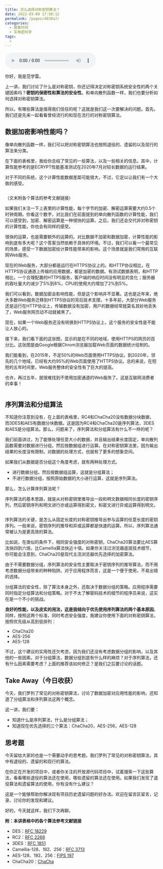 ```yaml
---
title: 怎么选择对称密钥算法？
date: 2022-03-09 17:58:12
permalink: /pages/d830a7/
categories:
  - 极客时间
  - 实用密码学
tags:
  - 
---
```

<audio title="07.怎么选择对称密钥算法？" src="https://static001.geekbang.org/resource/audio/77/fb/7761a053fb4cf17b8d4552490ebcyyfb.mp3" controls="controls"></audio> 
<p>你好，我是范学雷。</p><p>上一讲，我们讨论了什么是对称密钥，你还记得决定对称密钥系统安全性的两个关键因素吗？<strong>密钥的保密性和算法的安全性</strong>。和单向散列函数一样，我们也要分析如何选择对称密钥算法。</p><p>所以，有哪些算法是值得我们信任的呢？这就是我们这一次要解决的问题。首先，我们还是先来一起看看曾经流行的和现在流行的对称密钥算法。</p><h2>数据加密影响性能吗？</h2><p>像单向散列函数一样，我们可以把对称密钥算法也按照退役的、遗留的以及现行的算法来分类。</p><p>在下面的表格里，我给你总结了常见的一些算法，以及一些相关的信息。其中，计算性能参考的是ECRYPT性能基准测试在2020年7月对较长数据的运行结果。</p><p>对于不同的系统，这个计算性能数据差距可能很大，不过，它足以让我们有一个大致的感受。</p><p><img src="https://static001.geekbang.org/resource/image/31/0d/31111yyb2864f3a0a0f93d5caccfcf0d.jpg?wh=2284*1285" alt=""><br>
<img src="https://static001.geekbang.org/resource/image/e4/89/e4c551767a3225181d750f229c45bc89.jpg?wh=2284*1285" alt=""><br>
<img src="https://static001.geekbang.org/resource/image/3d/fc/3d328a4af3d39ea490a09f1cc0812afc.jpg?wh=2284*1285" alt=""></p><p>（文末附各个算法的参考文献链接）</p><p>如果我们关注一下上表里的计算性能，每个字节的加密、解密运算需要大约0.5个时钟周期。你看这个数字，对比我们在前面提到的单向散列函数的计算性能，我们可以感受到，加密、解密运算是一种很快的运算。之后，我们还会交代非对称密钥的计算性能，你也会有同样的感受。</p><p>很快的运算，也是需要额外的运算的。对比数据不加密和数据加密，计算性能的影响到底有多大呢？这个答案当然依赖于具体的环境。不过，我们可以看一个最常见的场景，感受一下数据加密给计算性能带来的影响。这个场景就是我们常用的互联网Web服务。</p><!-- [[[read_end]]] --><p>现在的Web服务，大部分都是运行在HTTPS协议上的。和HTTP协议相比，在HTTPS协议通道上传输的应用数据，都是加密的数据。有测试数据表明，和HTTP相比，一个合理配置的HTTPS服务，客户端的响应时间没有明显的变化；服务器的吞吐量大约减少了5%到8%，CPU的使用大约增加了2%到5%。</p><p>我们可以看到，数据加密会影响性能，但是这个影响并不显著。这也是近年来，绝大多数Web服务迁移到HTTPS协议的背后技术支撑。十多年前，大部分Web服务还是运行在HTTP协议上，传输数据没有加密，用户的数据经常就莫名其妙地丢失了，Web服务网页动不动就被黑了。</p><p>现在，如果一个Web服务还没有转换到HTTPS协议上，这个服务的安全性是不能让人放心的。</p><p>接下来，我们看下面的这张图，显示的是在不同的地域，使用HTTPS的网页的百分比。这张图是由Google根据Chrom浏览器加载Web页面的数据统计绘制的。</p><p>我们能看到，在2015年，不足50%的Web页面使用HTTPS协议。到2020年，领先的几个地域，已经有大约95%的Web页面使用了HTTPS协议。总的来说，在短短的五年时间里，Web服务整体的安全性有了巨大的提高。</p><p>也许，再过五年，就很难找到不使用加密通道的Web服务了。这是互联网消费者的幸事！</p><p><img src="https://static001.geekbang.org/resource/image/cd/77/cdfe5af9554994738c5515afe78d4877.png?wh=1142*564" alt=""></p><h2>序列算法和分组算法</h2><p>不知道你注意到没有，在上面的表格里，RC4和ChaCha20没有数据分块数据，而3DES和AES有数据分块数据。这是因为RC4和ChaCha20是序列算法，3DES和AES是分组算法。那么，问题来了，序列算法和分组算法有什么不一样的呢？</p><p>我们前面讲过，为了能够处理任意大小的数据，并且输出结果长度固定，单向散列函数需要对数据进行分组，然后按数据组进行运算。在对称密钥算法里，因为输出结果的长度没有限制，对数据的处理方式，也就有了更多的想象空间。</p><p>如果我们从数据是否分组这个角度考虑，就有两种处理方式。</p><ul>
<li>进行数据分组，然后按数据组运算，这就是分组算法；</li>
<li>不进行数据分组，按照原始数据的大小进行运算，这就是序列算法。</li>
</ul><p>那么，怎么计算序列算法呢？</p><p>序列算法的基本思路，就是从对称密钥里推导出一段和明文数据相同长度的密钥序列，然后密钥序列和明文进行亦或运算得到密文，和密文进行异或运算得到明文。</p><p><img src="https://static001.geekbang.org/resource/image/4c/d2/4cbebbcebbb39yy413861a9637ce81d2.jpg?wh=2284*1285" alt=""></p><p>序列算法的关键，是怎么从固定长度的对称密钥推导出参与运算的任意长度的密钥序列。一般来说，密钥序列的推导和异或运算都是快速的运算。所以，序列算法通常被认为是更高效的算法。</p><p>比如说，在类似的条件下，相同安全强度的对称密钥，ChaCha20算法要比AES算法快四到六倍，比Camellia算法快近十倍。如果你关注过浏览器底层技术细节，你可能会注意到，ChaCha20是现代主流浏览器优先选择的加密算法。</p><p>由于不需要数据分组，序列算法的安全性主要取决于密钥序列的推导算法，而不用考虑数据分组带来的种种陷阱。对于应用程序而言，这是一个便于使用，不易出错的选择。</p><p>分组算法的安全性，除了算法本身之外，还取决于数据分组的策略。应用程序需要同时指定分组算法和分组策略。对于不太了解密码技术的细节的程序员来说，这实在是一个不小的挑战。</p><p><strong>良好的性能，以及皮实的用法，这是我倾向于优先使用序列算法的两个基本原因</strong>。同样，按照这两个标准，同时考虑安全强度，我建议你使用下面的对称密钥算法，按照优先级从高到低排列：</p><ul>
<li>ChaCha20</li>
<li>AES-256</li>
<li>AES-128</li>
</ul><p>不过，这个建议的实用性还欠考虑，因为我们还没有考虑数据分组的影响，以及其他的一些因素。对于分组算法，数据分组到底有什么样的麻烦？对于序列算法，还有什么因素需要考虑？上面的推荐该如何修正？是我们之后要讨论的话题。</p><h2>Take Away（今日收获）</h2><p>今天，我们罗列了常见的对称密钥算法，讨论了数据加密对应用性能的影响，还知道了分组算法和序列算法这两个概念。</p><p>这一讲，我们要：</p><ul>
<li>知道什么是序列算法，什么是分组算法；</li>
<li>知道现在优先选择的三个算法：ChaCha20，AES-256，AES-128</li>
</ul><h2>思考题</h2><p>今天留给大家的也是一个需要动手的思考题。我们罗列了常见的对称密钥算法，其中有退役的、遗留的和现行的算法。</p><p>在你正在开发的项目中，或者你关注的开放源代码项目中，试着搜索一下这些算法，看看哪些退役的算法还在使用，哪些遗留的算法还在使用。如果我们发现了退役算法和遗留算法的使用，你有没有什么建议？</p><p>这是一个能够帮助你解决现有项目历史遗留问题的好办法。欢迎在留言区留言，记录、讨论你的发现和建议。</p><p>好的，今天就这样，我们下次再聊。</p><p><strong>附：本讲表格中的各个算法参考文献链接</strong></p><ul>
<li>DES：<a href="https://tools.ietf.org/html/rfc1829">RFC 18229</a></li>
<li>RC2：<a href="https://tools.ietf.org/html/rfc2268">RFC 2268</a></li>
<li>3DES：<a href="https://tools.ietf.org/html/rfc1851">RFC 1851</a></li>
<li>Camellia-128、192、256：<a href="https://tools.ietf.org/html/rfc3713">RFC 3713</a></li>
<li>AES-128、192、256：<a href="https://nvlpubs.nist.gov/nistpubs/FIPS/NIST.FIPS.197.pdf">FIPS 197</a></li>
<li>ChaCha20：<a href="http://cr.yp.to/chacha/chacha-20080128.pdf">ChaCha</a></li>
</ul>